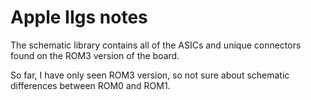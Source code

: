 # Apple IIgs notes
The schematic library contains all of the ASICs and unique connectors found on the ROM3 version of the board.

So far, I have only seen ROM3 version, so not sure about schematic differences between ROM0 and ROM1.